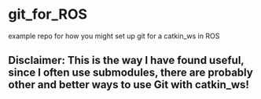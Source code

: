 # git_for_ROS
example repo for how you might set up git for a catkin_ws in ROS 

## Disclaimer: This is the way I have found useful, since I often use submodules, there are probably other and better ways to use Git with catkin_ws!

